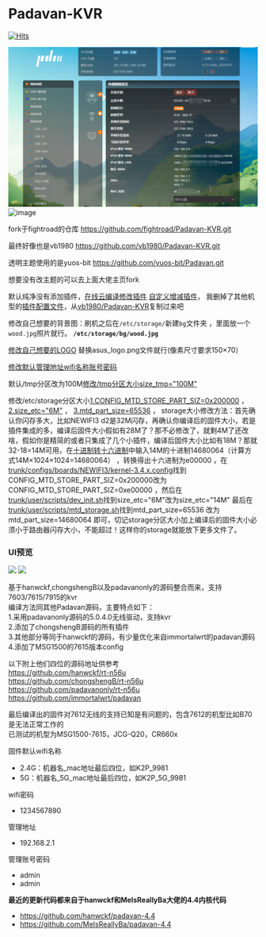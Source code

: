 # Padavan-KVR #

[![Hits](https://hits.seeyoufarm.com/api/count/incr/badge.svg?url=https%3A%2F%2Fgithub.com%2Flmq8267%2Fpadavan-KVR&count_bg=%2395C10D&title_bg=%23555555&icon=github.svg&icon_color=%238DC409&title=%E8%AE%BF%E9%97%AE%E6%95%B0&edge_flat=false)](https://hits.seeyoufarm.com)

![](./UI.png)
![image](https://github.com/user-attachments/assets/5496dceb-0b01-423d-894a-7795889cece4)

fork于fightroad的仓库 https://github.com/fightroad/Padavan-KVR.git 

最终好像也是vb1980  https://github.com/vb1980/Padavan-KVR.git

透明主题使用的是yuos-bit  https://github.com/yuos-bit/Padavan.git

想要没有改主题的可以去上面大佬主页fork

默认纯净没有添加插件，[在线云编译修改插件](.github/workflows/NEWIFI3.yml) [自定义增减插件](trunk/configs/templates/NEWIFI3.config)，
我删掉了其他机型的[插件配置文件](trunk/configs/templates)，从[vb1980/Padavan-KVR](https://github.com/vb1980/Padavan-KVR/tree/main/trunk/configs/templates)复制过来吧

修改自己想要的背景图：刷机之后在`/etc/storage/`新建`bg`文件夹 ，里面放一个`wood.jpg`照片就行。 **`/etc/storage/bg/wood.jpg`**

[修改自己想要的LOGO](/trunk/user/www/n56u_ribbon_fixed/bootstrap/img/asus_logo.png) 替换asus_logo.png文件就行(像素尺寸要求150×70）

[修改默认管理地址wifi名称账号密码](trunk/user/shared/defaults.h) 

默认/tmp分区改为100M[修改/tmp分区大小size_tmp="100M"](trunk/user/scripts/dev_init.sh)

修改/etc/storage分区大小[1.CONFIG_MTD_STORE_PART_SIZ=0x200000](trunk/configs/boards/NEWIFI3/kernel-3.4.x.config) ，
[2.size_etc="6M"](trunk/user/scripts/dev_init.sh) ，
[3.mtd_part_size=65536](trunk/user/scripts/mtd_storage.sh) ，
storage大小修改方法：首先确认你闪存多大，比如NEWIFI3 d2是32M闪存，再确认你编译后的固件大小，若是插件集成的多，编译后固件大小假如有28M了？那不必修改了，就剩4M了还改啥，假如你是精简的或者只集成了几个小插件，编译后固件大小比如有18M？那就32-18=14M可用，在[十进制转十六进制](https://www.sojson.com/hexconvert/10to16.html)中输入14M的十进制14680064（计算方式14M×1024×1024=14680064） ，转换得出十六进制为e00000 ，在[trunk/configs/boards/NEWIFI3/kernel-3.4.x.config](trunk/configs/boards/NEWIFI3/kernel-3.4.x.config)找到CONFIG_MTD_STORE_PART_SIZ=0x200000改为CONFIG_MTD_STORE_PART_SIZ=0xe00000 ，然后在[trunk/user/scripts/dev_init.sh](trunk/user/scripts/dev_init.sh)找到size_etc="6M"改为size_etc="14M" 最后在[trunk/user/scripts/mtd_storage.sh](trunk/user/scripts/mtd_storage.sh)找到mtd_part_size=65536 改为mtd_part_size=14680064 即可，切记storage分区大小加上编译后的固件大小必须小于路由器闪存大小，不能超过！这样你的storage就能放下更多文件了。

### UI预览 ###
![](https://github.com/lmq8267/padavan-KVR/raw/main/.github/workflows/%E6%8D%95%E8%8E%B7(1).PNG)
![](https://github.com/lmq8267/padavan-KVR/raw/main/.github/workflows/%E6%B7%BB%E5%8A%A0%E7%8A%B6%E6%80%81%E6%98%BE%E7%A4%BA%E8%AE%BE%E5%A4%87ipv6%E5%8F%96%E6%B6%88%E9%A1%B6%E9%83%A8%E5%85%B3%E6%9C%BA%E6%8C%89%E9%92%AE%E7%94%A8ttyd%E4%BB%A3%E6%9B%BF.PNG)


基于hanwckf,chongshengB以及padavanonly的源码整合而来，支持7603/7615/7915的kvr  
编译方法同其他Padavan源码，主要特点如下：  
1.采用padavanonly源码的5.0.4.0无线驱动，支持kvr  
2.添加了chongshengB源码的所有插件  
3.其他部分等同于hanwckf的源码，有少量优化来自immortalwrt的padavan源码  
4.添加了MSG1500的7615版本config  
  
以下附上他们四位的源码地址供参考  
https://github.com/hanwckf/rt-n56u  
https://github.com/chongshengB/rt-n56u  
https://github.com/padavanonly/rt-n56u  
https://github.com/immortalwrt/padavan
  
最后编译出的固件对7612无线的支持已知是有问题的，包含7612的机型比如B70是无法正常工作的  
已测试的机型为MSG1500-7615，JCG-Q20，CR660x  
  
固件默认wifi名称
 - 2.4G：机器名_mac地址最后四位，如K2P_9981
 - 5G：机器名_5G_mac地址最后四位，如K2P_5G_9981

wifi密码
 - 1234567890

管理地址
 - 192.168.2.1

管理账号密码
 - admin
 - admin

**最近的更新代码都来自于hanwckf和MelsReallyBa大佬的4.4内核代码**
- https://github.com/hanwckf/padavan-4.4
- https://github.com/MeIsReallyBa/padavan-4.4
